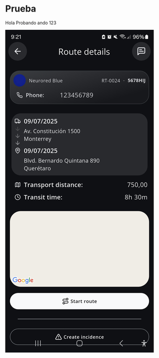 # Prueba

Hola Probando ando 123

 ![](uploads/a3ba3053-525c-4a5f-b5ac-127d4846733c/8f17ca1d-8463-4861-b2b5-6a9decd93d81/Screenshot_20250908_092128.jpg " =1080x2340")